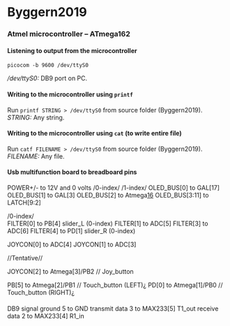 # Byggern2019

### Atmel microcontroller – ATmega162
#### Listening to output from the microcontroller
`picocom -b 9600 /dev/ttyS0`

*/dev/ttyS0:* DB9 port on PC.

#### Writing to the microcontroller using `printf`
Run `printf STRING > /dev/ttyS0` from source folder (Byggern2019).
*STRING:* Any string.

#### Writing to the microcontroller using `cat` (to write entire file)
Run `catf FILENAME > /dev/ttyS0` from source folder (Byggern2019).
*FILENAME:* Any file.

#### Usb multifunction board to breadboard pins
POWER+/- to 12V and 0 volts
/0-index/		/1-index/
OLED_BUS[0] to GAL[17]
OLED_BUS[1] to GAL[3]
OLED_BUS[2] to Atmega[16](¬WR)
OLED_BUS[3:11] to LATCH[9:2]

/0-index/	
FILTER[0] to PB[4] slider_L (0-index)
FILTER[1] to ADC[5]
FILTER[3] to ADC[6]
FILTER[4] to PD[1] slider_R (0-index)

JOYCON[0] to ADC[4]
JOYCON[1] to ADC[3]

//Tentative//

JOYCON[2] to Atmega[3]/PB2 // Joy_button

PB[5] to Atmega[2]/PB1 // Touch_button (LEFT)¿
PD[0] to Atmega[1]/PB0 // Touch_button (RIGHT)¿

####
DB9 
signal ground 5 to GND
transmit data 3 to MAX233[5] T1_out
receive data 2 to MAX233[4] R1_in


